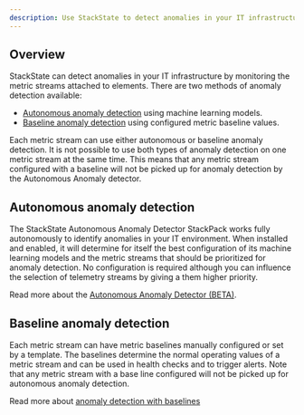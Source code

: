 ```yaml
---
description: Use StackState to detect anomalies in your IT infrastructure
---
```


## Overview

StackState can detect anomalies in your IT infrastructure by monitoring the metric streams attached to elements. There are two methods of anomaly detection available:

- [Autonomous anomaly detection](#autonomous-anomaly-detection) using machine learning models.
- [Baseline anomaly detection](#baseline-anomaly-detection) using configured metric baseline values.

Each metric stream can use either autonomous or baseline anomaly detection. It is not possible to use both types of anomaly detection on one metric stream at the same time. This means that any metric stream configured with a baseline will not be picked up for anomaly detection by the Autonomous Anomaly detector. 

## Autonomous anomaly detection

The StackState Autonomous Anomaly Detector StackPack works fully autonomously to identify anomalies in your IT environment. When installed and enabled, it will determine for itself the best configuration of its machine learning models and the metric streams that should be prioritized for anomaly detection. No configuration is required although you can influence the selection of telemetry streams by giving a them higher priority.

Read more about the [Autonomous Anomaly Detector (BETA)](/stackpacks/add-ons/aad.md).


## Baseline anomaly detection

Each metric stream can have metric baselines manually configured or set by a template. The baselines determine the normal operating values of a metric stream and can be used in health checks and to trigger alerts. Note that any metric stream with a base line configured will not be picked up for autonomous anomaly detection.

Read more about [anomaly detection with baselines](/use/health-state-and-alerts/anomaly-detection-with-baselines.md)

 
